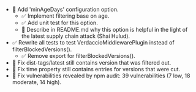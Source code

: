 - 🔴 Add 'minAgeDays' configuration option.
  - ✅ Implement filtering base on age.
  - ✅ Add unit test for this option.
  - 🔴 Describe in README.md why this option is helpful in the light of the latest supply chain attack (Shai Hulud).
- ✅ Rewrite all tests to test VerdaccioMiddlewarePlugin instead of filterBlockedVersions().
  - ✅ Remove export for filterBlockedVersions().
- 🔴 Fix dist-tags/latest still contains version that was filtered out.
- 🔴 Fix time property still contains entries for versions that were cut.
- 🔴 Fix vulnerabilities revealed by npm audit: 39 vulnerabilities (7 low, 18 moderate, 14 high).
